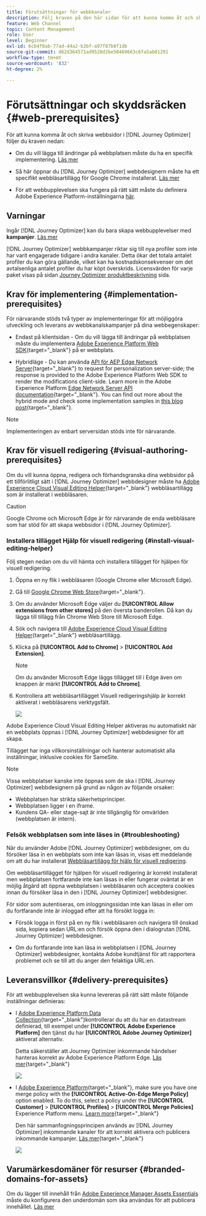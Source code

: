 ```yaml
---
title: Förutsättningar för webbkanaler
description: Följ kraven på den här sidan för att kunna komma åt och skapa webbsidor i Journey Optimizer användargränssnitt
feature: Web Channel
topic: Content Management
role: User
level: Beginner
exl-id: 6cb4f8ab-77ad-44a2-b2bf-a97f87b8f1db
source-git-commit: d62d364571ad9528d2be50469663c6fa5ab01291
workflow-type: tm+mt
source-wordcount: '832'
ht-degree: 2%

---
```


# Förutsättningar och skyddsräcken {#web-prerequisites}

För att kunna komma åt och skriva webbsidor i [!DNL Journey Optimizer] följer du kraven nedan:

* Om du vill lägga till ändringar på webbplatsen måste du ha en specifik implementering. [Läs mer](#implementation-prerequisites)

* Så här öppnar du [!DNL Journey Optimizer] webbdesignern måste ha ett specifikt webbläsartillägg för Google Chrome installerat. [Läs mer](#visual-authoring-prerequesites)

* För att webbupplevelsen ska fungera på rätt sätt måste du definiera Adobe Experience Platform-inställningarna [här](#delivery-prerequisites).

## Varningar

Ingår [!DNL Journey Optimizer] kan du bara skapa webbupplevelser med **kampanjer**. [Läs mer](../campaigns/create-campaign.md#configure)


[!DNL Journey Optimizer] webbkampanjer riktar sig till nya profiler som inte har varit engagerade tidigare i andra kanaler. Detta ökar det totala antalet profiler du kan göra gällande, vilket kan ha kostnadskonsekvenser om det avtalsenliga antalet profiler du har köpt överskrids. Licensvärden för varje paket visas på sidan [Journey Optimizer produktbeskrivning](https://helpx.adobe.com/legal/product-descriptions/adobe-journey-optimizer.html) sida.

## Krav för implementering {#implementation-prerequisites}

För närvarande stöds två typer av implementeringar för att möjliggöra utveckling och leverans av webbkanalskampanjer på dina webbegenskaper:

* Endast på klientsidan - Om du vill lägga till ändringar på webbplatsen måste du implementera [Adobe Experience Platform Web SDK](https://experienceleague.adobe.com/docs/platform-learn/implement-web-sdk/overview.html){target="_blank"} på er webbplats.

* Hybridläge - Du kan använda [API för AEP Edge Network Server](https://experienceleague.adobe.com/docs/experience-platform/edge-network-server-api/data-collection/interactive-data-collection.html){target="_blank"} to request for personalization server-side; the response is provided to the Adobe Experience Platform Web SDK to render the modifications client-side. Learn more in the Adobe Experience Platform [Edge Network Server API documentation](https://experienceleague.adobe.com/docs/experience-platform/edge-network-server-api/overview.html){target="_blank"}. You can find out more about the hybrid mode and check some implementation samples in [this blog post](https://blog.developer.adobe.com/hybrid-personalization-in-the-adobe-experience-platform-web-sdk-6a1bb674bf41){target="_blank"}.

>[!NOTE]
>
>Implementeringen av enbart serversidan stöds inte för närvarande.

<!--If the Adobe Experience Platform Web SDK is not yet implemented on the website, a message displays in the web designer suggesting that you install the Visual Editing Helper browser extension and implement the [Web SDK](https://experienceleague.adobe.com/docs/platform-learn/implement-web-sdk/overview.html){target="_blank"}.-->

## Krav för visuell redigering {#visual-authoring-prerequisites}

<!--In order to rapidly author and preview your web experiences, the Adobe Experience Cloud Visual Editing Helper browser extension for Google Chrome lets you load websites reliably within the Adobe [!DNL Journey Optimizer] web designer.-->

Om du vill kunna öppna, redigera och förhandsgranska dina webbsidor på ett tillförlitligt sätt i [!DNL Journey Optimizer] webbdesigner måste ha [Adobe Experience Cloud Visual Editing Helper](https://chrome.google.com/webstore/detail/adobe-experience-cloud-vi/kgmjjkfjacffaebgpkpcllakjifppnca){target="_blank"} webbläsartillägg som är installerat i webbläsaren.

>[!CAUTION]
>
>Google Chrome och Microsoft Edge är för närvarande de enda webbläsare som har stöd för att skapa webbsidor i [!DNL Journey Optimizer].

### Installera tillägget Hjälp för visuell redigering {#install-visual-editing-helper}

Följ stegen nedan om du vill hämta och installera tillägget för hjälpen för visuell redigering.

1. Öppna en ny flik i webbläsaren (Google Chrome eller Microsoft Edge).

1. Gå till [Google Chrome Web Store](https://chrome.google.com/webstore/category/extensions){target="_blank"}.

1. Om du använder Microsoft Edge väljer du **[!UICONTROL Allow extensions from other stores]** på den översta banderollen. Då kan du lägga till tillägg från Chrome Web Store till Microsoft Edge.

1. Sök och navigera till [Adobe Experience Cloud Visual Editing Helper](https://chrome.google.com/webstore/detail/adobe-experience-cloud-vi/kgmjjkfjacffaebgpkpcllakjifppnca){target="_blank"} webbläsartillägg.

1. Klicka på **[!UICONTROL Add to Chrome]** > **[!UICONTROL Add Extension]**.

   >[!NOTE]
   >
   >Om du använder Microsoft Edge läggs tillägget till i Edge även om knappen är märkt **[!UICONTROL Add to Chrome]**.

1. Kontrollera att webbläsartillägget Visuell redigeringshjälp är korrekt aktiverat i webbläsarens verktygsfält.

   ![](assets/web-visual-editing-extension-edge.png)

<!--1. Launch [!DNL Journey Optimizer] in a new tab of your browser with the extension installed.

1. Create a web channel campaign in [!DNL Journey Optimizer]. [Learn how](author-web.md#create-web-campaign)

1. Open the [!DNL Journey Optimizer] web designer to start authoring your web experience. [Learn more](author-web.md)-->

Adobe Experience Cloud Visual Editing Helper aktiveras nu automatiskt när en webbplats öppnas i [!DNL Journey Optimizer] webbdesigner för att skapa.

Tillägget har inga villkorsinställningar och hanterar automatiskt alla inställningar, inklusive cookies för SameSite.

>[!NOTE]
>
>Vissa webbplatser kanske inte öppnas som de ska i [!DNL Journey Optimizer] webbdesignern på grund av någon av följande orsaker:
>
> * Webbplatsen har strikta säkerhetsprinciper.
> * Webbplatsen ligger i en iframe.
> * Kundens QA- eller stage-sajt är inte tillgänglig för omvärlden (webbplatsen är intern).


### Felsök webbplatsen som inte läses in {#troubleshooting}

När du använder Adobe [!DNL Journey Optimizer] webbdesigner, om du försöker läsa in en webbplats som inte kan läsas in, visas ett meddelande om att du har installerat [Webbläsartillägg för hjälp för visuell redigering](#install-visual-editing-helper).

Om webbläsartillägget för hjälpen för visuell redigering är korrekt installerat men webbplatsen fortfarande inte kan läsas in eller fungerar oväntat är en möjlig åtgärd att öppna webbplatsen i webbläsaren och acceptera cookies innan du försöker läsa in den i [!DNL Journey Optimizer] webbdesigner.

För sidor som autentiseras, om inloggningssidan inte kan läsas in eller om du fortfarande inte är inloggad efter att ha försökt logga in:

* Försök logga in först på en ny flik i webbläsaren och navigera till önskad sida, kopiera sedan URL:en och försök öppna den i dialogrutan [!DNL Journey Optimizer] webbdesigner.

* Om du fortfarande inte kan läsa in webbplatsen i [!DNL Journey Optimizer] webbdesigner, kontakta Adobe kundtjänst för att rapportera problemet och se till att du anger den felaktiga URL:en.

## Leveransvillkor {#delivery-prerequisites}

För att webbupplevelsen ska kunna levereras på rätt sätt måste följande inställningar definieras:

* I [Adobe Experience Platform Data Collection](https://experienceleague.adobe.com/docs/experience-platform/edge/datastreams/overview.html){target="_blank"}kontrollerar du att du har en datastream definierad, till exempel under **[!UICONTROL Adobe Experience Platform]** den tjänst du har **[!UICONTROL Adobe Journey Optimizer]** aktiverat alternativ.

   Detta säkerställer att Journey Optimizer inkommande händelser hanteras korrekt av Adobe Experience Platform Edge. [Läs mer](https://experienceleague.adobe.com/docs/experience-platform/edge/datastreams/configure.html){target="_blank"}

   ![](assets/web-aep-datastream-ajo.png)

* I [Adobe Experience Platform](https://experienceleague.adobe.com/docs/experience-platform/profile/home.html?lang=sv){target="_blank"}, make sure you have one merge policy with the **[!UICONTROL Active-On-Edge Merge Policy]** option enabled. To do this, select a policy under the **[!UICONTROL Customer]** > **[!UICONTROL Profiles]** > **[!UICONTROL Merge Policies]** Experience Platform menu. [Learn more](https://experienceleague.adobe.com/docs/experience-platform/profile/merge-policies/ui-guide.html#configure){target="_blank"}

   Den här sammanfogningsprincipen används av [!DNL Journey Optimizer] inkommande kanaler för att korrekt aktivera och publicera inkommande kampanjer. [Läs mer](https://experienceleague.adobe.com/docs/experience-platform/profile/merge-policies/ui-guide.html){target="_blank"}

   ![](assets/web-aep-merge-policy.png)

## Varumärkesdomäner för resurser {#branded-domains-for-assets}

Om du lägger till innehåll från [Adobe Experience Manager Assets Essentials](../email/assets-essentials.md) måste du konfigurera den underdomän som ska användas för att publicera innehållet. [Läs mer](web-delegated-subdomains.md)
